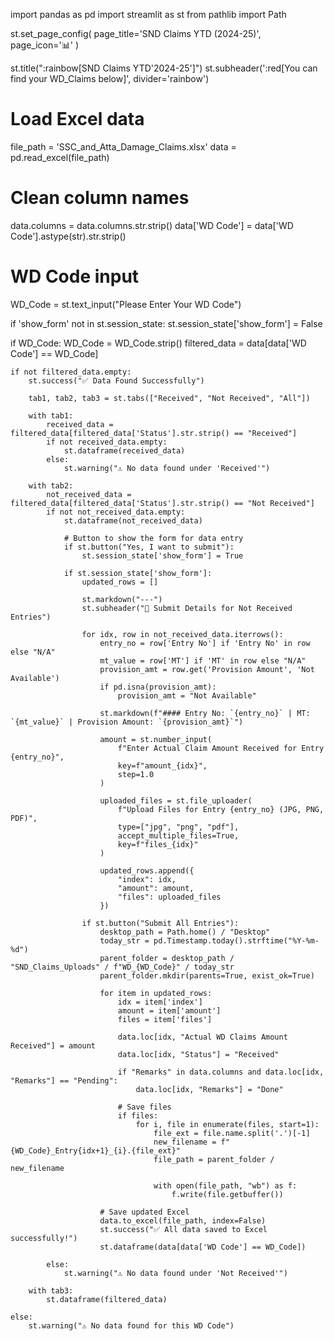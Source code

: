 import pandas as pd
import streamlit as st
from pathlib import Path

st.set_page_config(
    page_title='SND Claims YTD (2024-25)',
    page_icon='📊'
)

st.title(":rainbow[SND Claims YTD'2024-25']")
st.subheader(':red[You can find your WD_Claims below]', divider='rainbow')

# Load Excel data
file_path = 'SSC_and_Atta_Damage_Claims.xlsx'
data = pd.read_excel(file_path)

# Clean column names
data.columns = data.columns.str.strip()
data['WD Code'] = data['WD Code'].astype(str).str.strip()

# WD Code input
WD_Code = st.text_input("Please Enter Your WD Code")

if 'show_form' not in st.session_state:
    st.session_state['show_form'] = False

if WD_Code:
    WD_Code = WD_Code.strip()
    filtered_data = data[data['WD Code'] == WD_Code]

    if not filtered_data.empty:
        st.success("✅ Data Found Successfully")

        tab1, tab2, tab3 = st.tabs(["Received", "Not Received", "All"])

        with tab1:
            received_data = filtered_data[filtered_data['Status'].str.strip() == "Received"]
            if not received_data.empty:
                st.dataframe(received_data)
            else:
                st.warning("⚠️ No data found under 'Received'")

        with tab2:
            not_received_data = filtered_data[filtered_data['Status'].str.strip() == "Not Received"]
            if not not_received_data.empty:
                st.dataframe(not_received_data)

                # Button to show the form for data entry
                if st.button("Yes, I want to submit"):
                    st.session_state['show_form'] = True

                if st.session_state['show_form']:
                    updated_rows = []

                    st.markdown("---")
                    st.subheader("📝 Submit Details for Not Received Entries")

                    for idx, row in not_received_data.iterrows():
                        entry_no = row['Entry No'] if 'Entry No' in row else "N/A"
                        mt_value = row['MT'] if 'MT' in row else "N/A"
                        provision_amt = row.get('Provision Amount', 'Not Available')
                        if pd.isna(provision_amt):
                            provision_amt = "Not Available"

                        st.markdown(f"#### Entry No: `{entry_no}` | MT: `{mt_value}` | Provision Amount: `{provision_amt}`")

                        amount = st.number_input(
                            f"Enter Actual Claim Amount Received for Entry {entry_no}",
                            key=f"amount_{idx}",
                            step=1.0
                        )

                        uploaded_files = st.file_uploader(
                            f"Upload Files for Entry {entry_no} (JPG, PNG, PDF)",
                            type=["jpg", "png", "pdf"],
                            accept_multiple_files=True,
                            key=f"files_{idx}"
                        )

                        updated_rows.append({
                            "index": idx,
                            "amount": amount,
                            "files": uploaded_files
                        })

                    if st.button("Submit All Entries"):
                        desktop_path = Path.home() / "Desktop"
                        today_str = pd.Timestamp.today().strftime("%Y-%m-%d")
                        parent_folder = desktop_path / "SND_Claims_Uploads" / f"WD_{WD_Code}" / today_str
                        parent_folder.mkdir(parents=True, exist_ok=True)

                        for item in updated_rows:
                            idx = item['index']
                            amount = item['amount']
                            files = item['files']

                            data.loc[idx, "Actual WD Claims Amount Received"] = amount
                            data.loc[idx, "Status"] = "Received"

                            if "Remarks" in data.columns and data.loc[idx, "Remarks"] == "Pending":
                                data.loc[idx, "Remarks"] = "Done"

                            # Save files
                            if files:
                                for i, file in enumerate(files, start=1):
                                    file_ext = file.name.split('.')[-1]
                                    new_filename = f"{WD_Code}_Entry{idx+1}_{i}.{file_ext}"
                                    file_path = parent_folder / new_filename

                                    with open(file_path, "wb") as f:
                                        f.write(file.getbuffer())

                        # Save updated Excel
                        data.to_excel(file_path, index=False)
                        st.success("✅ All data saved to Excel successfully!")
                        st.dataframe(data[data['WD Code'] == WD_Code])

            else:
                st.warning("⚠️ No data found under 'Not Received'")

        with tab3:
            st.dataframe(filtered_data)

    else:
        st.warning("⚠️ No data found for this WD Code")
